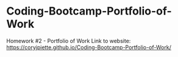 # Coding-Bootcamp-Portfolio-of-Work
Homework #2 - Portfolio of Work
Link to website: https://coryjpiette.github.io/Coding-Bootcamp-Portfolio-of-Work/
